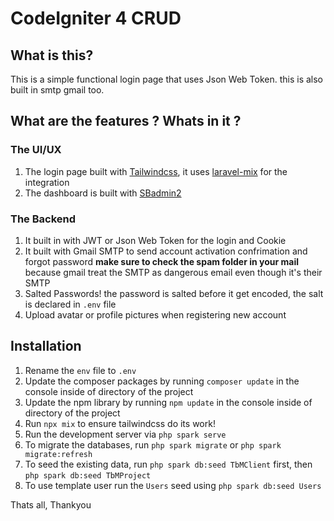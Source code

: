 # CodeIgniter 4 CRUD 

## What is this?

This is a simple functional login page that uses Json Web Token.
this is also built in smtp gmail too.

## What are the features ? Whats in it ?
### The UI/UX
1. The login page built with [Tailwindcss](https://tailwindcss.com/), it uses [laravel-mix](https://laravel-mix.com/) for the integration 
2. The dashboard is built with [SBadmin2](https://startbootstrap.com/theme/sb-admin-2) 
### The Backend
1. It built in with JWT or Json Web Token for the login and Cookie
2. It built with Gmail SMTP to send account activation confrimation and forgot password **make sure to check the spam folder in your mail** because gmail treat the SMTP as dangerous email even though it's their SMTP
3. Salted Passwords! the password is salted before it get encoded, the salt is declared in `.env` file
4. Upload avatar or profile pictures when registering new account

## Installation

1. Rename the `env` file to `.env`
2. Update the composer packages by running `composer update` in the console inside of directory of the project
3. Update the npm library by running `npm update` in the console inside of directory of the project
4. Run `npx mix` to ensure tailwindcss do its work!
5. Run the development server via `php spark serve`
6. To migrate the databases, run `php spark migrate` or `php spark migrate:refresh`
7. To seed the existing data, run `php spark db:seed TbMClient` first, then `php spark db:seed TbMProject`
8. To use template user run the `Users` seed using `php spark db:seed Users`

Thats all, Thankyou
